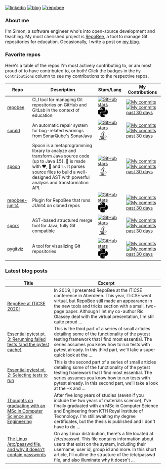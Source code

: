 
[![linkedin](https://img.shields.io/badge/-linkedin-blue?style=for-the-badge)](https://www.linkedin.com/in/simon-lars%C3%A9n-b665b3102/)
[![blog](https://img.shields.io/badge/-blog-lightgrey?style=for-the-badge)](https://slar.se)
[![repobee](https://img.shields.io/badge/-repobee-blue?style=for-the-badge)](https://repobee.org)

### About me
I'm Simon, a software engineer who's into open-source development and teaching.
My most cherished project is [RepoBee](https://repobee.org), a tool to manage
Git repositories for education. Occasionally, I write a post on [my
blog](https://slar.se).

### Favorite repos
Here's a table of the repos I'm most actively contributing to, or am most proud
of to have contributed to, or both! Click the badges in the `My Contributions`
column to see my contributions to the respective repos.

| Repo                                                        | Description                                                                                                                                                                                                                                            | Stars/Lang                                                                                                                                                                                        | My Contributions                                                                                                                                                                                                                                                                                                |
|-------------------------------------------------------------|--------------------------------------------------------------------------------------------------------------------------------------------------------------------------------------------------------------------------------------------------------|---------------------------------------------------------------------------------------------------------------------------------------------------------------------------------------------------|-----------------------------------------------------------------------------------------------------------------------------------------------------------------------------------------------------------------------------------------------------------------------------------------------------------------|
| [repobee](https://github.com/repobee/repobee)               | CLI tool for managing Git repositories on GitHub and GitLab in the context of education                                                                                                                                                                | [![GitHub stars](https://img.shields.io/badge/%E2%AD%90-30-blue)](https://github.com/repobee/repobee/stargazers) <img src="lang_images/python.svg" alt="Python" title="Python" width=32px/>       | [![My commits](https://img.shields.io/badge/%23commits-673-blue)](https://github.com/repobee/repobee/commits?author=slarse) [![My commits past 30 days](https://img.shields.io/badge/%23commits%20(30%20days)-3-blue)](https://github.com/repobee/repobee/commits?author=slarse&since=2021-04-03)               |
| [sorald](https://github.com/SpoonLabs/sorald)               | An automatic repair system for bug-related warnings from SonarQube's SonarJava                                                                                                                                                                         | [![GitHub stars](https://img.shields.io/badge/%E2%AD%90-27-blue)](https://github.com/SpoonLabs/sorald/stargazers) <img src="lang_images/java.svg" alt="Java" title="Java" width=32px/>            | [![My commits](https://img.shields.io/badge/%23commits-181-blue)](https://github.com/SpoonLabs/sorald/commits?author=slarse) [![My commits past 30 days](https://img.shields.io/badge/%23commits%20(30%20days)-29-blue)](https://github.com/SpoonLabs/sorald/commits?author=slarse&since=2021-04-03)            |
| [spoon](https://github.com/INRIA/spoon)                     | Spoon is a metaprogramming library to analyze and transform Java source code (up to Java 15). :spoon: is made with :heart:, :beers: and :sparkles:. It parses source files to build a well-designed AST with powerful analysis and transformation API. | [![GitHub stars](https://img.shields.io/badge/%E2%AD%90-1116-blue)](https://github.com/inria/spoon/stargazers) <img src="lang_images/java.svg" alt="Java" title="Java" width=32px/>               | [![My commits](https://img.shields.io/badge/%23commits-52-blue)](https://github.com/inria/spoon/commits?author=slarse) [![My commits past 30 days](https://img.shields.io/badge/%23commits%20(30%20days)-7-blue)](https://github.com/inria/spoon/commits?author=slarse&since=2021-04-03)                        |
| [repobee-junit4](https://github.com/repobee/repobee-junit4) | Plugin for RepoBee that runs JUnit4 on cloned repos                                                                                                                                                                                                    | [![GitHub stars](https://img.shields.io/badge/%E2%AD%90-8-blue)](https://github.com/repobee/repobee-junit4/stargazers) <img src="lang_images/python.svg" alt="Python" title="Python" width=32px/> | [![My commits](https://img.shields.io/badge/%23commits-147-blue)](https://github.com/repobee/repobee-junit4/commits?author=slarse) [![My commits past 30 days](https://img.shields.io/badge/%23commits%20(30%20days)-0-blue)](https://github.com/repobee/repobee-junit4/commits?author=slarse&since=2021-04-03) |
| [spork](https://github.com/KTH/spork)                       | AST-based structured merge tool for Java, fully Git compatible                                                                                                                                                                                         | [![GitHub stars](https://img.shields.io/badge/%E2%AD%90-9-blue)](https://github.com/KTH/spork/stargazers) <img src="lang_images/java.svg" alt="Java" title="Java" width=32px/>                    | [![My commits](https://img.shields.io/badge/%23commits-300-blue)](https://github.com/KTH/spork/commits?author=slarse) [![My commits past 30 days](https://img.shields.io/badge/%23commits%20(30%20days)-1-blue)](https://github.com/KTH/spork/commits?author=slarse&since=2021-04-03)                           |
| [pygitviz](https://github.com/slarse/pygitviz)              | A tool for visualizing Git repositories                                                                                                                                                                                                                | [![GitHub stars](https://img.shields.io/badge/%E2%AD%90-3-blue)](https://github.com/slarse/pygitviz/stargazers) <img src="lang_images/python.svg" alt="Python" title="Python" width=32px/>        | [![My commits](https://img.shields.io/badge/%23commits-22-blue)](https://github.com/slarse/pygitviz/commits?author=slarse) [![My commits past 30 days](https://img.shields.io/badge/%23commits%20(30%20days)-0-blue)](https://github.com/slarse/pygitviz/commits?author=slarse&since=2021-04-03)                |

### Latest blog posts
| Title                                                                                                                                                                 | Excerpt                                                                                                                                                                                                                                                                                                       |
|-----------------------------------------------------------------------------------------------------------------------------------------------------------------------|---------------------------------------------------------------------------------------------------------------------------------------------------------------------------------------------------------------------------------------------------------------------------------------------------------------|
| [RepoBee at ITiCSE 2020!](https://slar.se/repobee-at-iticse-2020.html)                                                                                                | In 2019, I presented RepoBee at the ITiCSE conference in Aberdeen. This year, ITiCSE went virtual, but RepoBee still made an appearance in the new tools and tricks section with a small, two-page paper. Although I let my co-author Ric Glassey deal with the virtual presentation, I'm still quite proud … |
| [Essential pytest pt. 3: Rerunning failed tests (and the pytest cache)](https://slar.se/essential-pytest-3.html)                                                      | This is the third part of a series of small articles detailing some of the functionality of the pytest testing framework that I find most essential. The series assumes you know how to run tests with pytest already. In this third part, we'll take a super quick look at the …                             |
| [Essential pytest pt. 2: Selecting tests to run](https://slar.se/essential-pytest-2.html)                                                                             | This is the second part of a series of small articles detailing some of the functionality of the pytest testing framework that I find most essential. The series assumes you know how to run tests with pytest already. In this second part, we'll take a look at the -k and …                                |
| [Thoughts on graduating with an MSc in Computer Science and Engineering](https://slar.se/thoughts-on-graduating-with-an-msc-in-computer-science-and-engineering.html) | After five long years of studies (seven if you include the two years of materials science), I've finally graduated with an MSc in Computer Science and Engineering from KTH Royal Institute of Technology. I'm still awaiting my degree certificates, but the thesis is published and I don't have to do …    |
| [The Linux /etc/passwd file, and why it doesn't contain passwords](https://slar.se/etc-passwd.html)                                                                   | On any Linux distribution, there's a file located at /etc/passwd. This file contains information about users that exist on the system, including their username, user id, group id and more. In this short article, I'll outline the structure of the /etc/passwd file, and also illuminate why it doesn't …  |